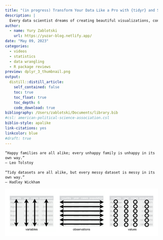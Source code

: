 ```yaml
---
title: "(in progress) Transform Your Data Like a Pro with {tidyr} and Say Goodbye to Messy Data!"
description: |
  Every data scientist dreams of creating beautiful visualizations, conducting complex modeling, and diving into machine learning methods. However, most of the time, messy data hinders our ability to do really cool stuff. Thus, tidying up the data is the key to unlocking your full potential. Unfortunately, reshaping data in Excel can be a tedious and error-prone task. Do you remember the time when you needed to quickly transform columns to rows or rows to columns, split or combine columns, or handle missing values? With the {tidyr} package, you'll be able to transform your data quickly, accurately, and efficiently, preparing yourself for the stuff that really matters ;) 
author:
  - name: Yury Zablotski
    url: https://yuzar-blog.netlify.app/
date: "May 09, 2023"
categories:
  - videos
  - statistics
  - data wrangling
  - R package reviews
preview: dplyr_3_thumbnail.png
output:
  distill::distill_article:
    self_contained: false
    toc: true
    toc_float: true
    toc_depth: 6
    code_download: true
bibliography: /Users/zablotski/Documents/library.bib
#csl: american-political-science-association.csl
biblio-style: apalike
link-citations: yes
linkcolor: blue
#draft: true
---
```







    
    “Happy families are all alike; every unhappy family is unhappy in its own way.” 
    – Leo Tolstoy

    “Tidy datasets are all alike, but every messy dataset is messy in its own way.” 
    – Hadley Wickham


![](tidy-1.png)

```{.r .distill-force-highlighting-css}
```
